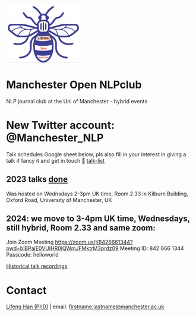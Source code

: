 
<img src="https://github.com/HECTA-UoM/NLPclub/blob/main/Mcr_NLPclub_logo.png" width="200">


# Manchester Open NLPclub
NLP journal club at the Uni of Manchester - hybrid events

# New Twitter account: @Manchester_NLP 

Talk schedules Google sheet below, pls also fill in your interest in giving a talk if fancy it and get in touch 🙂
[talk-list](https://docs.google.com/spreadsheets/d/12XP_srZvXWyUjGvJy5aR-29_SWLyASfgALWsvrwJh5c/edit?usp=sharing)

## 2023 talks [done](https://github.com/HECTA-UoM/NLPclub/blob/main/2023-done-Talk%20Schedule-%20Wednesdays%202-3pm%20UK%20time.xlsx)
Was hosted on Wednsdays 2-3pm UK time, 
Room 2.33 in Kilburn Building, Oxford Road, University of Manchester, UK 

## 2024: we move to 3-4pm UK time, Wednesdays, still hybrid, Room 2.33 and same zoom:
Join Zoom Meeting
https://zoom.us/j/8426661344?pwd=blBPajE0VUlHR0lQWmJFMktrM3prdz09
Meeting ID: 842 666 1344	
Passcode: helloworld

[Historical talk recordings](https://drive.google.com/drive/folders/1e2cFTPXtCjDFGok-nSgbNEwgqaPAFsSB?usp=sharing)

# Contact
[Lifeng Han (PhD)](https://scholar.google.com/citations?hl=en&user=_vf3E2QAAAAJ&view_op=list_works&sortby=pubdate) | email: firstname.lastname@manchester.ac.uk
